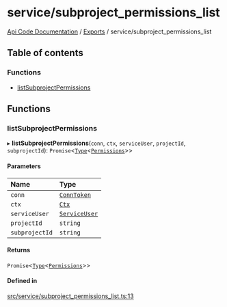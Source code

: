 # service/subproject\_permissions\_list
 
[Api Code Documentation](../README.md) / [Exports](../modules.md) / service/subproject\_permissions\_list

## Table of contents

### Functions

- [listSubprojectPermissions](service_subproject_permissions_list.md#listsubprojectpermissions)

## Functions

### listSubprojectPermissions

▸ **listSubprojectPermissions**(`conn`, `ctx`, `serviceUser`, `projectId`, `subprojectId`): `Promise`<[`Type`](result.md#type)<[`Permissions`](service_domain_permissions.md#permissions)\>\>

#### Parameters

| Name | Type |
| :------ | :------ |
| `conn` | [`ConnToken`](service_conn.md#conntoken) |
| `ctx` | [`Ctx`](../interfaces/lib_ctx.Ctx.md) |
| `serviceUser` | [`ServiceUser`](../interfaces/service_domain_organization_service_user.ServiceUser.md) |
| `projectId` | `string` |
| `subprojectId` | `string` |

#### Returns

`Promise`<[`Type`](result.md#type)<[`Permissions`](service_domain_permissions.md#permissions)\>\>

#### Defined in

[src/service/subproject_permissions_list.ts:13](https://github.com/openkfw/TruBudget/blob/b9aaff0/api/src/service/subproject_permissions_list.ts#L13)
